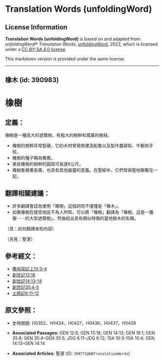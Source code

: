 # Translation Words (unfoldingWord)

## License Information

**Translation Words (unfoldingWord)** is based on and adapted from: _unfoldingWord® Translation Words_, [unfoldingWord](https://unfoldingword.org/utw), 2022, which is licensed under a [CC BY-SA 4.0 license](https://creativecommons.org/licenses/by-sa/4.0/legalcode.en).

This markdown version is provided under the same license.



--------------------------------

## 橡木 (id: 390983)

橡樹
==

定義：
---

橡樹是一種高大的遮蔭樹，有粗大的樹幹和寬廣的樹枝。

* 橡樹的樹幹非常堅硬，它的木材曾用來建造船隻以及製作農耕犁、牛軛和手杖。
* 橡樹的種子稱為橡實。
* 某些橡樹的樹幹的圓周可長達6公尺。
* 橡樹象徵著長壽，也具有其他屬靈的意義。在聖經中，它們常與聖地聯繫在一起。

翻譯相關建議：
-------

* 許多翻譯會認為使用「橡樹」這個詞而不僅僅是「橡木」。
* 如果橡樹在接受地區不為人所知，可以將「橡樹」翻譯為「橡樹，這是一種像⋯⋯的大型遮蔭樹」，然後給出具有類似特徵的當地樹木的名稱。

（見：如何翻譯未知內容）

（另見：聖潔）

參考經文：
-----

* [撒母耳記上10:3–4](https://ref.ly/1Sam10:3-1Sam10:4)
* [創世記13:18](https://ref.ly/Gen13:18)
* [創](https://ref.ly/Gen14:13-Gen14:14)[世記](https://ref.ly/Gen13:18)[14:13–14](https://ref.ly/Gen14:13-Gen14:14)
* [創](https://ref.ly/Gen35:4-Gen35:5)[世記](https://ref.ly/Gen13:18)[35:4–5](https://ref.ly/Gen35:4-Gen35:5)
* [士師記6:11–12](https://ref.ly/Judg6:11-Judg6:12)

原文參照：
-----

* 史特朗號: H0352，H0424，H0427，H0436，H0437，H0438

* **Associated Passages:** GEN 12:6; GEN 13:18; GEN 14:13; GEN 18:1; GEN 35:8; GEN 35:4–GEN 35:5; JDG 6:11–JDG 6:12; 1SA 10:3–1SA 10:4; GEN 14:13–GEN 14:14
* **Associated Articles:** 聖潔 (ID: `390771@UWTranslationWords`)

